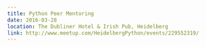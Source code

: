 ```yaml
---
title: Python Peer Mentoring
date: 2016-03-28
location: The Dubliner Hotel & Irish Pub, Heidelberg
link: http://www.meetup.com/HeidelbergPython/events/229552319/
---
```

